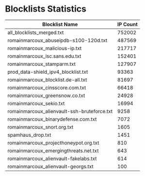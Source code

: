 # Blocklists Statistics
| Blocklist Name | IP Count |
|----|----|
| all_blocklists_merged.txt | 752002 |
| romainmarcoux_abuseipdb-s100-120d.txt | 487569 |
| romainmarcoux_malicious-ip.txt | 217717 |
| romainmarcoux_isc.sans.edu.txt | 152401 |
| romainmarcoux_stamparm.txt | 127907 |
| prod_data-shield_ipv4_blocklist.txt | 93363 |
| romainmarcoux_blocklist.de-all.txt | 81697 |
| romainmarcoux_cinsscore.com.txt | 66418 |
| romainmarcoux_greensnow.co.txt | 24928 |
| romainmarcoux_sekio.txt | 16994 |
| romainmarcoux_alienvault-ssh-bruteforce.txt | 9258 |
| romainmarcoux_binarydefense.com.txt | 7072 |
| romainmarcoux_snort.org.txt | 1605 |
| spamhaus_drop.txt | 1451 |
| romainmarcoux_projecthoneypot.org.txt | 810 |
| romainmarcoux_emergingthreats.net.txt | 643 |
| romainmarcoux_alienvault-fakelabs.txt | 614 |
| romainmarcoux_alienvault-georgs.txt | 100 |
